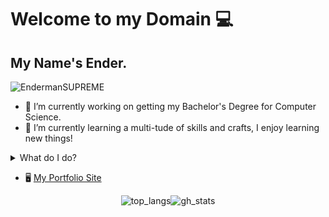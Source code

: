 # Welcome to my Domain 💻
## My Name's Ender.

<p align="left"> <img src="https://komarev.com/ghpvc/?username=EndermanSUPREME&label=Profile%20views&color=0e75b6&style=flat" alt="EndermanSUPREME" /> </p>

- 🔭 I’m currently working on getting my Bachelor's Degree for Computer Science.
- 🌱 I’m currently learning a multi-tude of skills and crafts, I enjoy learning new things!

<details>
<summary>What do I do?</summary>
<pre>
I like keeping myself busy.

  I have more about me over at https://endermansupreme.github.io/endernet/.
  In summary I enjoy programming and I enjoy Capture the Flags, I do challenges
  between PicoCTF and HackTheBox, personally I prefer HackTheBox, but Pico is not bad.

  I like to dabble in multiple areas, I started out in Video Game Design in Unity
  then slowly started to pivot into general programming and ethical hacking exploitation.
</pre>
</details>

- 🖥️ [My Portfolio Site](https://endermansupreme.github.io/endernet/)

<div style="display: flex; justify-content: center;">
  <img src="https://github-readme-stats.vercel.app/api/top-langs?username=arizotaz&show_icons=true&locale=en&layout=compact&theme=chartreuse-dark" alt="top_langs" />
  <img src="https://github-readme-stats.vercel.app/api?username=EndermanSUPREME&show_icons=true&locale=en&theme=chartreuse-dark" alt="gh_stats" />
</div>
